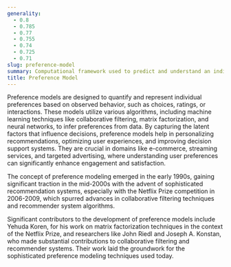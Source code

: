 ```yaml
---
generality:
  - 0.8
  - 0.785
  - 0.77
  - 0.755
  - 0.74
  - 0.725
  - 0.71
slug: preference-model
summary: Computational framework used to predict and understand an individual's preferences, often applied in recommendation systems and decision-making processes.
title: Preference Model
---
```


Preference models are designed to quantify and represent individual preferences based on observed behavior, such as choices, ratings, or interactions. These models utilize various algorithms, including machine learning techniques like collaborative filtering, matrix factorization, and neural networks, to infer preferences from data. By capturing the latent factors that influence decisions, preference models help in personalizing recommendations, optimizing user experiences, and improving decision support systems. They are crucial in domains like e-commerce, streaming services, and targeted advertising, where understanding user preferences can significantly enhance engagement and satisfaction.

The concept of preference modeling emerged in the early 1990s, gaining significant traction in the mid-2000s with the advent of sophisticated recommendation systems, especially with the Netflix Prize competition in 2006-2009, which spurred advances in collaborative filtering techniques and recommender system algorithms.

Significant contributors to the development of preference models include Yehuda Koren, for his work on matrix factorization techniques in the context of the Netflix Prize, and researchers like John Riedl and Joseph A. Konstan, who made substantial contributions to collaborative filtering and recommender systems. Their work laid the groundwork for the sophisticated preference modeling techniques used today.
